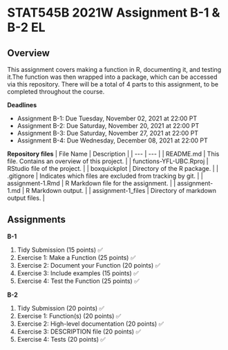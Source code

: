 # STAT545B 2021W Assignment B-1 & B-2 EL

## Overview
This assignment covers making a function in R, documenting it, and testing it.The function was then wrapped into a package, which can be accessed via this repository. There will be a total of 4 parts to this assignment, to be completed throughout the course.

**Deadlines**
- Assignment B-1: Due Tuesday, November 02, 2021 at 22:00 PT
- Assignment B-2: Due Saturday, November 20, 2021 at 22:00 PT
- Assignment B-3: Due Saturday, November 27, 2021 at 22:00 PT
- Assignment B-4: Due Wednesday, December 08, 2021 at 22:00 PT

**Repository files**
| File Name | Description |
| --- | --- |
| README.md | This file. Contains an overview of this project. |
| functions-YFL-UBC.Rproj | RStudio file of the project. |
| boxquickplot | Directory of the R package. |
| .gitignore | Indicates which files are excluded from tracking by git. |
| assignment-1.Rmd | R Markdown file for the assignment. |
| assignment-1.md | R Markdown output. |
| assignment-1_files | Directory of markdown output files. |

## Assignments

**B-1**
1. Tidy Submission (15 points) :white_check_mark:
2. Exercise 1: Make a Function (25 points) :white_check_mark:
3. Exercise 2: Document your Function (20 points) :white_check_mark:
4. Exercise 3: Include examples (15 points) :white_check_mark:
5. Exercise 4: Test the Function (25 points) :white_check_mark:

**B-2**
1. Tidy Submission (20 points) :white_check_mark:
2. Exercise 1: Function(s) (20 points) :white_check_mark:
3. Exercise 2: High-level documentation (20 points) :white_check_mark:
4. Exercise 3: DESCRIPTION file (20 points) :white_check_mark:
5. Exercise 4: Tests (20 points) :white_check_mark: